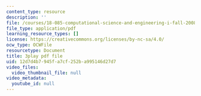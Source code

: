 ```yaml
---
content_type: resource
description: ''
file: /courses/18-085-computational-science-and-engineering-i-fall-2008/12d7d4b7945fa7cf252ba995146d27d7_0oBJN8F616U.pdf
file_type: application/pdf
learning_resource_types: []
license: https://creativecommons.org/licenses/by-nc-sa/4.0/
ocw_type: OCWFile
resourcetype: Document
title: 3play pdf file
uid: 12d7d4b7-945f-a7cf-252b-a995146d27d7
video_files:
  video_thumbnail_file: null
video_metadata:
  youtube_id: null
---
```

